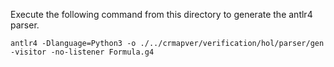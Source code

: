 Execute the following command from this directory to generate the antlr4 parser.

`antlr4 -Dlanguage=Python3 -o ./../crmapver/verification/hol/parser/gen -visitor -no-listener Formula.g4`
